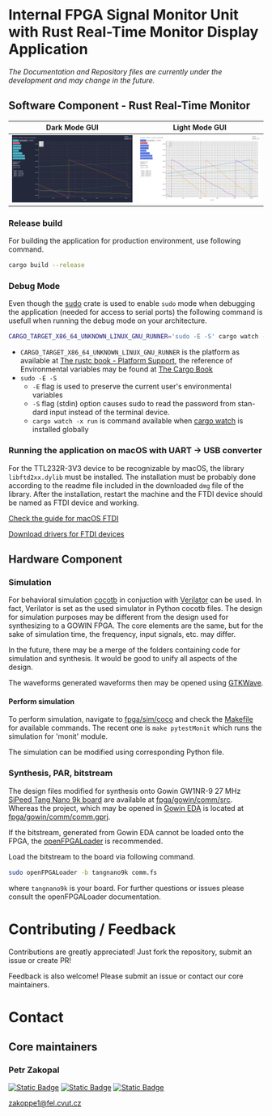 # Internal FPGA Signal Monitor Unit with Rust Real-Time Monitor Display Application
_The Documentation and Repository files are currently under the development and may change in the future._

## Software Component - Rust Real-Time Monitor

Dark Mode GUI             | Light Mode GUI 
:-------------------------:|:-------------------------:
![GUI Dark Mode](docs-content/gui-screenshot-dark.png)  |  ![GUI Light Mode](docs-content/gui-screenshot-light.png)

### Release build

For building the application for production environment, use following command.

```bash
cargo build --release
```

### Debug Mode

Even though the [sudo](https://crates.io/crates/sudo) crate is used to enable `sudo` mode when debugging the application (needed for access to serial ports) the following command is usefull when running the debug mode on your architecture.

```bash
CARGO_TARGET_X86_64_UNKNOWN_LINUX_GNU_RUNNER='sudo -E -S' cargo watch -x run
```

- `CARGO_TARGET_X86_64_UNKNOWN_LINUX_GNU_RUNNER` is the platform as available at [The rustc book - Platform Support](https://doc.rust-lang.org/rustc/platform-support.html), the reference of Environmental variables may be found at [The Cargo Book](https://doc.rust-lang.org/cargo/reference/config.html)
- `sudo -E -S`
    - `-E` flag is used to preserve the current user's environmental variables
    - `-S` flag (stdin) option causes sudo to read the password from stan-dard input instead of the terminal device.
    - `cargo watch -x run` is command available when [cargo watch](https://crates.io/crates/cargo-watch) is installed globally

### Running the application on macOS with UART -> USB converter

For the TTL232R-3V3 device to be recognizable by macOS, the library `libftd2xx.dylib` must be installed. The installation must be probably done according to the readme file included in the downloaded `dmg` file of the library. After the installation, restart the machine and the FTDI device should be named as FTDI device and working.

[Check the guide for macOS FTDI](https://www.ftdichip.com/Support/Documents/InstallGuides/Mac_OS_X_Installation_Guide.pdf)

[Download drivers for FTDI devices](https://ftdichip.com/drivers/d2xx-drivers/)

## Hardware Component

### Simulation

For behavioral simulation [cocotb](https://www.cocotb.org/) in conjuction with [Verilator](https://www.veripool.org/verilator/) can be used. In fact, Verilator is set as the used simulator in Python cocotb files. The design for simulation purposes may be different from the design used for synthesizing to a GOWIN FPGA. The core elements are the same, but for the sake of simulation time, the frequency, input signals, etc. may differ.

In the future, there may be a merge of the folders containing code for simulation and synthesis. It would be good to unify all aspects of the design.

The waveforms generated waveforms then may be opened using [GTKWave](https://gtkwave.sourceforge.net/).

#### Perform simulation

To perform simulation, navigate to [fpga/sim/coco](fpga/sim/coco) and check the [Makefile](fpga/sim/coco/Makefile) for available commands. The recent one is `make pytestMonit` which runs the simulation for 'monit' module.

The simulation can be modified using corresponding Python file.

### Synthesis, PAR, bitstream

The design files modified for synthesis onto Gowin GW1NR-9 27 MHz [SiPeed Tang Nano 9k board](https://wiki.sipeed.com/hardware/en/tang/Tang-Nano-9K/Nano-9K.html) are available at [fpga/gowin/comm/src](fpga/gowin/comm/src). Whereas the project, which may be opened in [Gowin EDA](https://www.gowinsemi.com/en/support/home/) is located at [fpga/gowin/comm/comm.gprj](fpga/gowin/comm/comm.gprj).

If the bitstream, generated from Gowin EDA cannot be loaded onto the FPGA, the [openFPGALoader](https://github.com/trabucayre/openFPGALoader) is recommended.

Load the bitstream to the board via following command.

```bash
sudo openFPGALoader -b tangnano9k comm.fs
```

where `tangnano9k` is your board. For further questions or issues please consult the openFPGALoader documentation.


# Contributing / Feedback

Contributions are greatly appreciated! Just fork the repository, submit an issue or create PR!

Feedback is also welcome! Please submit an issue or contact our core maintainers.

# Contact

## Core maintainers

### Petr Zakopal

[![Static Badge](https://img.shields.io/badge/profile-%23555?logo=orcid&link=https%3A%2F%2Forcid.org%2F0009-0000-9334-3659)](https://orcid.org/0009-0000-9334-3659) [![Static Badge](https://img.shields.io/badge/profile-%23010101?logo=x&link=https%3A%2F%2Ftwitter.com%2Fpetr_zakopal)](https://twitter.com/petr_zakopal) [![Static Badge](https://img.shields.io/badge/profile-%230077B5?logo=linkedin&link=https%3A%2F%2Fwww.linkedin.com%2Fin%2Fpetr-zakopal)](https://www.linkedin.com/in/petr-zakopal/)

[zakoppe1@fel.cvut.cz](mailto:zakoppe1@fel.cvut.cz)
